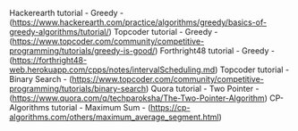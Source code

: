 Hackerearth tutorial - Greedy - (https://www.hackerearth.com/practice/algorithms/greedy/basics-of-greedy-algorithms/tutorial/)
Topcoder tutorial - Greedy - (https://www.topcoder.com/community/competitive-programming/tutorials/greedy-is-good/)
Forthright48 tutorial - Greedy - (https://forthright48-web.herokuapp.com/cpps/notes/intervalScheduling.md)
Topcoder tutorial - Binary Search - (https://www.topcoder.com/community/competitive-programming/tutorials/binary-search)
Quora tutorial - Two Pointer - (https://www.quora.com/q/techparoksha/The-Two-Pointer-Algorithm)
CP-Algorithms tutorial - Maximum Sum - (https://cp-algorithms.com/others/maximum_average_segment.html)
